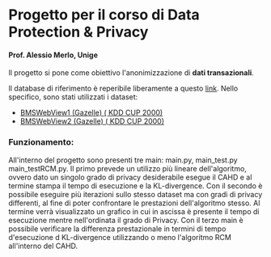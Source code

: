 # Progetto per il corso di Data Protection & Privacy
#### Prof. Alessio Merlo, Unige
Il progetto si pone come obiettivo l'anonimizzazione di **dati transazionali**.

Il database di riferimento è reperibile liberamente a questo [link](http://www.philippe-fournier-viger.com/spmf/index.php?link=datasets.php).
Nello specifico, sono stati utilizzati i dataset: 
* [BMSWebView1 (Gazelle) ( KDD CUP 2000)](http://www.philippe-fournier-viger.com/spmf/datasets/BMS1_spmf)
* [BMSWebView2 (Gazelle) ( KDD CUP 2000)](http://www.philippe-fournier-viger.com/spmf/datasets/BMS2.txt)

### Funzionamento:
All'interno del progetto sono presenti tre main: main.py, main_test.py main_testRCM.py. Il primo prevede un utilizzo più lineare dell'algoritmo, ovvero dato un singolo grado di privacy desiderabile esegue il CAHD e al termine stampa il tempo di esecuzione e la KL-divergence. Con il secondo è possibile eseguire più iterazioni sullo stesso dataset ma con gradi di privacy differenti, al fine di poter confrontare le prestazioni dell'algoritmo stesso. Al termine verrà visualizzato un grafico in cui in ascissa è presente il tempo di esecuzione mentre nell'ordinata il grado di Privacy. Con il terzo main è possibile verificare la differenza prestazionale in termini di tempo d'esecuzione d KL-divergence utilizzando o meno l'algoritmo RCM all'interno del CAHD.
